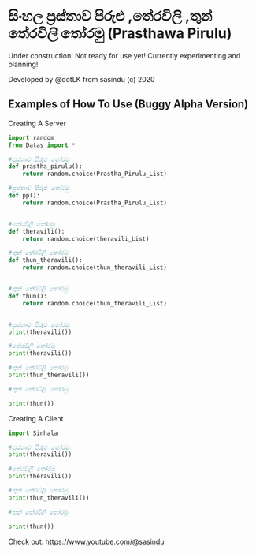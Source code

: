 # සිංහල ප්‍රස්තාව පිරුළු ,තේරවිලි ,තුන් තේරවිලි තෝරමු (Prasthawa Pirulu)

Under construction! Not ready for use yet! Currently experimenting and planning!

Developed by @dotLK from sasindu (c) 2020

## Examples of How To Use (Buggy Alpha Version)

Creating A Server

```python
import random
from Datas import *

#ප්‍රස්තාව පිරුළු තෝරමු
def prastha_pirulu(): 
    return random.choice(Prastha_Pirulu_List)

#ප්‍රස්තාව පිරුළු තෝරමු
def pp():
    return random.choice(Prastha_Pirulu_List)


#තේරවිලි තෝරමු
def theravili():
    return random.choice(theravili_List)

#තුන් තේරවිලි තෝරමු
def thun_theravili():
    return random.choice(thun_theravili_List)


#තුන් තේරවිලි තෝරමු
def thun():
    return random.choice(thun_theravili_List)


#ප්‍රස්තාව පිරුළු තෝරමු
print(theravili())

#තේරවිලි තෝරමු
print(theravili())

#තුන් තේරවිලි තෝරමු
print(thun_theravili())

#තුන් තේරවිලි තෝරමු

print(thun())


```

Creating A Client
```python
import Sinhala

#ප්‍රස්තාව පිරුළු තෝරමු
print(theravili())

#තේරවිලි තෝරමු
print(theravili())

#තුන් තේරවිලි තෝරමු
print(thun_theravili())

#තුන් තේරවිලි තෝරමු

print(thun())

```

Check out: https://www.youtube.com/@sasindu
